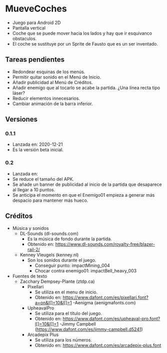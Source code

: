 # MueveCoches

- Juego para Android 2D
- Pantalla vertical
- Coche que se puede mover hacia los lados y hay que ir esquivanco obstaculos.
- El coche se sustituye por un Sprite de Fausto que es un ser inventado.

## Tareas pendientes
- Redondear esquinas de los menús.
- Permitir quitar sonido en el Menú de Inicio.
- Añadir publicidad al Menú de Créditos.
- Añadir enemigo que al tocarlo se acabe la partida. ¿Una línea recta tipo láser?
- Reducir elementos innecesarios.
- Cambiar animación de la barra inferior.

## Versiones
### 0.1.1
- Lanzada en: 2020-12-21
- Es la versión beta inicial.

### 0.2
- Lanzada en: 
- Se reduce el tamaño del APK.
- Se añade un banner de publicidad al inicio de la partida que desaparece al llegar a 10 puntos.
- Se anticipa el momento en que el Enemigo01 empieza a generar más despacio para mantener más hueco.

## Créditos
- Música y sonidos
    - DL-Sounds (dl-sounds.com)
        - Es la música de fondo durante la partida.
        - Obtenido en: https://www.dl-sounds.com/royalty-free/blazer-rail-2/
    - Kenney Vleugels (kenney.nl)
        - Son los sonidos durante el juego.
            - Conseguir punto: impactMining_004
            - Chocar contra enemigo01: impactBell_heavy_003
- Fuentes de texto
    - Zacchary Dempsey-Plante (ztdp.ca)
        - Pixellari
            - Se utiliza en el menu de inicio.
            - Obtenido en: https://www.dafont.com/es/pixellari.font?a=on&l[]=10&l[]=1
    -Aenigma (aenigmafonts.com)
        - UpheavalPro
            - Se utiliza para el título del juego.
            - Obtenido en: https://www.dafont.com/es/upheaval-pro.font?l[]=10&l[]=1
    -Jimmy Campbell (https://www.dafont.com/es/jimmy-campbell.d5241)
        - Arcadepix Plus
            - Se utiliza para los números.
            - Obtenido en: https://www.dafont.com/es/arcadepix-plus.font
